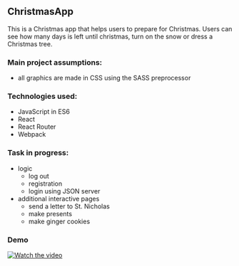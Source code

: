 ## ChristmasApp

This is a Christmas app that helps users to prepare for Christmas. Users can see how many days is left until christmas, turn on the snow or dress a Christmas tree.

### Main project assumptions:
- all graphics are made in CSS using the SASS preprocessor

### Technologies used:
- JavaScript in ES6
- React
- React Router
- Webpack
	
### Task in progress:
- logic
    - log out
    - registration
    - login using JSON server
- additional interactive pages
    - send a letter to St. Nicholas
    - make presents
    - make ginger cookies

### Demo
[![Watch the video](https://img.youtube.com/vi/2aBb3YX-LFE/maxresdefault.jpg)](https://www.youtube.com/watch?v=2aBb3YX-LFE)
